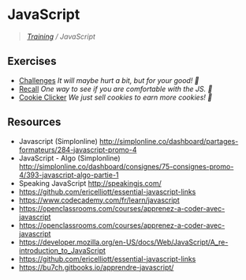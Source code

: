 # JavaScript
>_[Training](https://github.com/simplonco/training) / JavaScript_


## Exercises
* [Challenges](https://github.com/simplonco/js-challenges)
  _It will maybe hurt a bit, but for your good! :cactus:_
* [Recall](https://github.com/simplonco/js-recall)
  _One way to see if you are comfortable with the JS. :vhs:_
* [Cookie Clicker](https://github.com/simplonco/js-cookie-clicker)
  _We just sell cookies to earn more cookies! :cookie:_


## Resources

* Javascript (Simplonline)
  http://simplonline.co/dashboard/partages-formateurs/284-javascript-promo-4
* JavaScript - Algo (Simplonline)
  http://simplonline.co/dashboard/consignes/75-consignes-promo-4/393-javascript-algo-partie-1
* Speaking JavaScript
  http://speakingjs.com/
* https://github.com/ericelliott/essential-javascript-links
* https://www.codecademy.com/fr/learn/javascript
* https://openclassrooms.com/courses/apprenez-a-coder-avec-javascript
* https://openclassrooms.com/courses/apprenez-a-coder-avec-javascript
* https://developer.mozilla.org/en-US/docs/Web/JavaScript/A_re-introduction_to_JavaScript
* https://github.com/ericelliott/essential-javascript-links
* https://bu7ch.gitbooks.io/apprendre-javascript/
